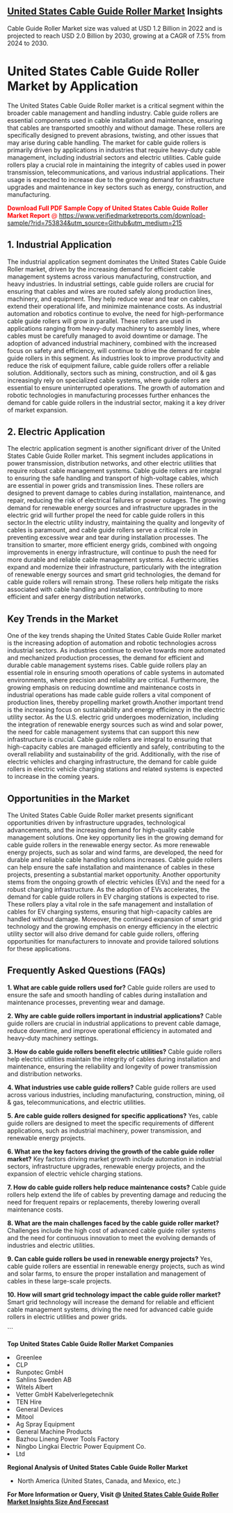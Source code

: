 <h2><a href="https://www.verifiedmarketreports.com/download-sample/?rid=753834&amp;utm_source=Github&amp;utm_medium=215" target="_blank">United States Cable Guide Roller Market</a> Insights</h2><p>Cable Guide Roller Market size was valued at USD 1.2 Billion in 2022 and is projected to reach USD 2.0 Billion by 2030, growing at a CAGR of 7.5% from 2024 to 2030.</p><p><h1>United States Cable Guide Roller Market by Application</h1><p>The United States Cable Guide Roller market is a critical segment within the broader cable management and handling industry. Cable guide rollers are essential components used in cable installation and maintenance, ensuring that cables are transported smoothly and without damage. These rollers are specifically designed to prevent abrasions, twisting, and other issues that may arise during cable handling. The market for cable guide rollers is primarily driven by applications in industries that require heavy-duty cable management, including industrial sectors and electric utilities. Cable guide rollers play a crucial role in maintaining the integrity of cables used in power transmission, telecommunications, and various industrial applications. Their usage is expected to increase due to the growing demand for infrastructure upgrades and maintenance in key sectors such as energy, construction, and manufacturing. <p><span class=""><span style="color: #ff0000;"><strong>Download Full PDF Sample Copy of United States Cable Guide Roller Market Report</strong> @ </span><a href="https://www.verifiedmarketreports.com/download-sample/?rid=753834&amp;utm_source=Github&amp;utm_medium=215" target="_blank">https://www.verifiedmarketreports.com/download-sample/?rid=753834&amp;utm_source=Github&amp;utm_medium=215</a></span></p></p><h2>1. Industrial Application</h2><p>The industrial application segment dominates the United States Cable Guide Roller market, driven by the increasing demand for efficient cable management systems across various manufacturing, construction, and heavy industries. In industrial settings, cable guide rollers are crucial for ensuring that cables and wires are routed safely along production lines, machinery, and equipment. They help reduce wear and tear on cables, extend their operational life, and minimize maintenance costs. As industrial automation and robotics continue to evolve, the need for high-performance cable guide rollers will grow in parallel. These rollers are used in applications ranging from heavy-duty machinery to assembly lines, where cables must be carefully managed to avoid downtime or damage. The adoption of advanced industrial machinery, combined with the increased focus on safety and efficiency, will continue to drive the demand for cable guide rollers in this segment. As industries look to improve productivity and reduce the risk of equipment failure, cable guide rollers offer a reliable solution. Additionally, sectors such as mining, construction, and oil & gas increasingly rely on specialized cable systems, where guide rollers are essential to ensure uninterrupted operations. The growth of automation and robotic technologies in manufacturing processes further enhances the demand for cable guide rollers in the industrial sector, making it a key driver of market expansion.</p><h2>2. Electric Application</h2><p>The electric application segment is another significant driver of the United States Cable Guide Roller market. This segment includes applications in power transmission, distribution networks, and other electric utilities that require robust cable management systems. Cable guide rollers are integral to ensuring the safe handling and transport of high-voltage cables, which are essential in power grids and transmission lines. These rollers are designed to prevent damage to cables during installation, maintenance, and repair, reducing the risk of electrical failures or power outages. The growing demand for renewable energy sources and infrastructure upgrades in the electric grid will further propel the need for cable guide rollers in this sector.In the electric utility industry, maintaining the quality and longevity of cables is paramount, and cable guide rollers serve a critical role in preventing excessive wear and tear during installation processes. The transition to smarter, more efficient energy grids, combined with ongoing improvements in energy infrastructure, will continue to push the need for more durable and reliable cable management systems. As electric utilities expand and modernize their infrastructure, particularly with the integration of renewable energy sources and smart grid technologies, the demand for cable guide rollers will remain strong. These rollers help mitigate the risks associated with cable handling and installation, contributing to more efficient and safer energy distribution networks.</p><h2>Key Trends in the Market</h2><p>One of the key trends shaping the United States Cable Guide Roller market is the increasing adoption of automation and robotic technologies across industrial sectors. As industries continue to evolve towards more automated and mechanized production processes, the demand for efficient and durable cable management systems rises. Cable guide rollers play an essential role in ensuring smooth operations of cable systems in automated environments, where precision and reliability are critical. Furthermore, the growing emphasis on reducing downtime and maintenance costs in industrial operations has made cable guide rollers a vital component of production lines, thereby propelling market growth.Another important trend is the increasing focus on sustainability and energy efficiency in the electric utility sector. As the U.S. electric grid undergoes modernization, including the integration of renewable energy sources such as wind and solar power, the need for cable management systems that can support this new infrastructure is crucial. Cable guide rollers are integral to ensuring that high-capacity cables are managed efficiently and safely, contributing to the overall reliability and sustainability of the grid. Additionally, with the rise of electric vehicles and charging infrastructure, the demand for cable guide rollers in electric vehicle charging stations and related systems is expected to increase in the coming years.</p><h2>Opportunities in the Market</h2><p>The United States Cable Guide Roller market presents significant opportunities driven by infrastructure upgrades, technological advancements, and the increasing demand for high-quality cable management solutions. One key opportunity lies in the growing demand for cable guide rollers in the renewable energy sector. As more renewable energy projects, such as solar and wind farms, are developed, the need for durable and reliable cable handling solutions increases. Cable guide rollers can help ensure the safe installation and maintenance of cables in these projects, presenting a substantial market opportunity. Another opportunity stems from the ongoing growth of electric vehicles (EVs) and the need for a robust charging infrastructure. As the adoption of EVs accelerates, the demand for cable guide rollers in EV charging stations is expected to rise. These rollers play a vital role in the safe management and installation of cables for EV charging systems, ensuring that high-capacity cables are handled without damage. Moreover, the continued expansion of smart grid technology and the growing emphasis on energy efficiency in the electric utility sector will also drive demand for cable guide rollers, offering opportunities for manufacturers to innovate and provide tailored solutions for these applications.</p><h2>Frequently Asked Questions (FAQs)</h2><p><strong>1. What are cable guide rollers used for?</strong> Cable guide rollers are used to ensure the safe and smooth handling of cables during installation and maintenance processes, preventing wear and damage.</p><p><strong>2. Why are cable guide rollers important in industrial applications?</strong> Cable guide rollers are crucial in industrial applications to prevent cable damage, reduce downtime, and improve operational efficiency in automated and heavy-duty machinery settings.</p><p><strong>3. How do cable guide rollers benefit electric utilities?</strong> Cable guide rollers help electric utilities maintain the integrity of cables during installation and maintenance, ensuring the reliability and longevity of power transmission and distribution networks.</p><p><strong>4. What industries use cable guide rollers?</strong> Cable guide rollers are used across various industries, including manufacturing, construction, mining, oil & gas, telecommunications, and electric utilities.</p><p><strong>5. Are cable guide rollers designed for specific applications?</strong> Yes, cable guide rollers are designed to meet the specific requirements of different applications, such as industrial machinery, power transmission, and renewable energy projects.</p><p><strong>6. What are the key factors driving the growth of the cable guide roller market?</strong> Key factors driving market growth include automation in industrial sectors, infrastructure upgrades, renewable energy projects, and the expansion of electric vehicle charging stations.</p><p><strong>7. How do cable guide rollers help reduce maintenance costs?</strong> Cable guide rollers help extend the life of cables by preventing damage and reducing the need for frequent repairs or replacements, thereby lowering overall maintenance costs.</p><p><strong>8. What are the main challenges faced by the cable guide roller market?</strong> Challenges include the high cost of advanced cable guide roller systems and the need for continuous innovation to meet the evolving demands of industries and electric utilities.</p><p><strong>9. Can cable guide rollers be used in renewable energy projects?</strong> Yes, cable guide rollers are essential in renewable energy projects, such as wind and solar farms, to ensure the proper installation and management of cables in these large-scale projects.</p><p><strong>10. How will smart grid technology impact the cable guide roller market?</strong> Smart grid technology will increase the demand for reliable and efficient cable management systems, driving the need for advanced cable guide rollers in electric utilities and power grids.</p>```</p><p><strong>Top United States Cable Guide Roller Market Companies</strong></p><div data-test-id=""><p><li>Greenlee</li><li> CLP</li><li> Runpotec GmbH</li><li> Sahlins Sweden AB</li><li> Witels Albert</li><li> Vetter GmbH Kabelverlegetechnik</li><li> TEN Hire</li><li> General Devices</li><li> Mitool</li><li> Ag Spray Equipment</li><li> General Machine Products</li><li> Bazhou Lineng Power Tools Factory</li><li> Ningbo Lingkai Electric Power Equipment Co.</li><li> Ltd</li></p><div><strong>Regional Analysis of&nbsp;United States Cable Guide Roller Market</strong></div><ul><li dir="ltr"><p dir="ltr">North America&nbsp;(United States, Canada, and Mexico, etc.)</p></li></ul><p><strong>For More Information or Query, Visit @&nbsp;</strong><strong><a href="https://www.verifiedmarketreports.com/product/cable-guide-roller-market/?utm_source=Github&amp;utm_medium=215" target="_blank">United States Cable Guide Roller Market Insights Size And Forecast</a></strong></p></div>
